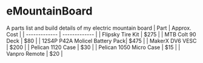 # eMountainBoard
A parts list and build details of my electric mountain board
| Part  | Approx. Cost |
| ------------- | ------------- |
| Flipsky Tire Kit | $275  |
| MTB Colt 90 Deck | $80  |
| 12S4P P42A Molicel Battery Pack| $475 |
| MakerX DV6 VESC | $200 |
| Pelican 1120 Case | $30 |
| Pelican 1050 Micro Case | $15 |
| Vanpro Remote | $20 |
